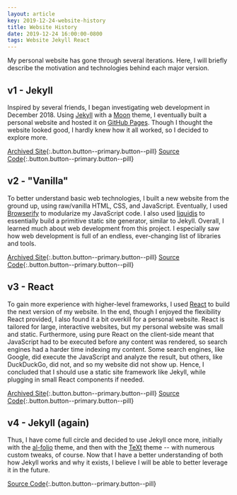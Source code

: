 ```yaml
---
layout: article
key: 2019-12-24-website-history
title: Website History
date: 2019-12-24 16:00:00-0800
tags: Website Jekyll React
---
```


My personal website has gone through several iterations. Here, I will briefly
describe the motivation and technologies behind each major
version.<!--excerpt-separator-->

## v1 - Jekyll

Inspired by several friends, I began investigating web development in
December 2018. Using [Jekyll](https://jekyllrb.com/) with a
[Moon](https://github.com/TaylanTatli/Moon) theme, I eventually built a personal
website and hosted it on [GitHub Pages](https://pages.github.com). Though I
thought the website looked good, I hardly knew how it all worked, so I decided
to explore more.

[<i class="fas fa-link"></i> Archived Site](https://btjanaka.net/jekyll-site){:.button.button--primary.button--pill}
[<i class="far fa-file-code"></i> Source Code](https://github.com/btjanaka/jekyll-site){:.button.button--primary.button--pill}

## v2 - "Vanilla"

To better understand basic web technologies, I built a new website from the
ground up, using raw/vanilla HTML, CSS, and JavaScript. Eventually, I used
[Browserify](http://browserify.org) to modularize my JavaScript code. I also
used [liquidjs](https://www.npmjs.com/package/liquidjs) to essentially build a
primitive static site generator, similar to Jekyll. Overall, I learned much
about web development from this project. I especially saw how web development is
full of an endless, ever-changing list of libraries and tools.

[<i class="fas fa-link"></i> Archived Site](https://btjanaka.net/vanilla-site){:.button.button--primary.button--pill}
[<i class="far fa-file-code"></i> Source Code](https://github.com/btjanaka/vanilla-site){:.button.button--primary.button--pill}

## v3 - React

To gain more experience with higher-level frameworks, I used
[React](https://reactjs.org) to build the next version of my website. In the
end, though I enjoyed the flexibility React provided, I also found it a bit
overkill for a personal website. React is tailored for large, interactive
websites, but my personal website was small and static. Furthermore, using pure
React on the client-side meant that JavaScript had to be executed before any
content was rendered, so search engines had a harder time indexing my content.
Some search engines, like Google, did execute the JavaScript and analyze the
result, but others, like DuckDuckGo, did not, and so my website did not show up.
Hence, I concluded that I should use a static site framework like Jekyll, while
plugging in small React components if needed.

[<i class="fas fa-link"></i> Archived Site](https://btjanaka.net/react-site){:.button.button--primary.button--pill}
[<i class="far fa-file-code"></i> Source Code](https://github.com/btjanaka/react-site){:.button.button--primary.button--pill}

## v4 - Jekyll (again)

Thus, I have come full circle and decided to use Jekyll once more, initially
with the [al-folio](https://github.com/alshedivat/al-folio) theme, and then with
the [TeXt](https://github.com/kitian616/jekyll-TeXt-theme) theme -- with
numerous custom tweaks, of course. Now that I have a better understanding of
both how Jekyll works and why it exists, I believe I will be able to better
leverage it in the future.

[<i class="far fa-file-code"></i> Source Code](https://github.com/btjanaka/academic-site){:.button.button--primary.button--pill}

